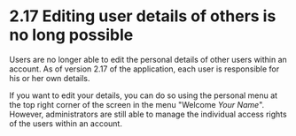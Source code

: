 # 2.17 Editing user details of others is no long possible

Users are no longer able to edit the personal details of other users
within an account. As of version 2.17 of the application, each user is
responsible for his or her own details.

If you want to edit your details, you can do so using the personal menu
at the top right corner of the screen in the menu "Welcome *Your Name*".
However, administrators are still able to manage the individual access
rights of the users within an account.
